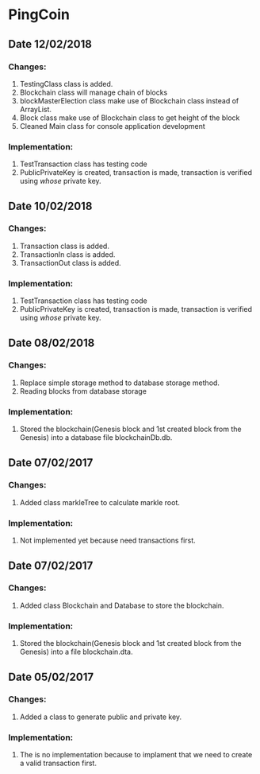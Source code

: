 # PingCoin

## Date 12/02/2018

### Changes:
1. TestingClass class is added.
2. Blockchain class will manage chain of blocks
3. blockMasterElection class make use of Blockchain class instead of ArrayList<Block>.
4. Block class make use of Blockchain class to get height of the block
5. Cleaned Main class for console application development

### Implementation:
1. TestTransaction class has testing code
2. PublicPrivateKey is created, transaction is made, transaction is verified using *whose* private key.

## Date 10/02/2018

### Changes:
1. Transaction class is added.
2. TransactionIn class is added.
3. TransactionOut class is added.

### Implementation:
1. TestTransaction class has testing code
2. PublicPrivateKey is created, transaction is made, transaction is verified using *whose* private key.

## Date 08/02/2018

### Changes: 
1. Replace simple storage method to database storage method. 
2. Reading blocks from database storage
### Implementation:
1. Stored the blockchain(Genesis block and 1st created block from the Genesis) into a database file blockchainDb.db.

## Date 07/02/2017

### Changes:
1. Added class markleTree to calculate markle root.
  
### Implementation:
1. Not implemented yet because need transactions first.

## Date 07/02/2017

### Changes:
1. Added class Blockchain and Database to store the blockchain.

### Implementation:
1. Stored the blockchain(Genesis block and 1st created block from the Genesis) into a file blockchain.dta.

## Date 05/02/2017

### Changes:
1. Added a class to generate public and private key.
  
### Implementation:
1. The is no implementation because to implament that we need to create a valid transaction first.
